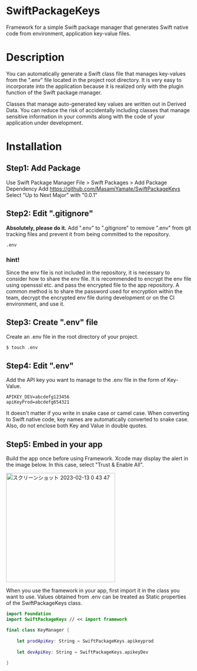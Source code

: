 # SwiftPackageKeys

Framework for a simple Swift package manager that generates Swift native code from environment, application key-value files.

# Description

You can automatically generate a Swift class file that manages key-values ​​from the ".env" file located in the project root directory.
It is very easy to incorporate into the application because it is realized only with the plugin function of the Swift package manager.

Classes that manage auto-generated key values ​​are written out in Derived Data.
You can reduce the risk of accidentally including classes that manage sensitive information in your commits along with the code of your application under development.

# Installation

## Step1: Add Package

Use Swift Package Manager
File > Swift Packages > Add Package Dependency
Add https://github.com/MasamiYamate/SwiftPackageKeys
Select "Up to Next Major" with "0.0.1"

## Step2: Edit ".gitignore"

**Absolutely, please do it.**
Add ".env" to ".gitignore" to remove ".env" from git tracking files and prevent it from being committed to the repository.

```.gitignore
.env
```

### hint!

Since the env file is not included in the repository, it is necessary to consider how to share the env file.
It is recommended to encrypt the env file using opensssl etc. and pass the encrypted file to the app repository.
A common method is to share the password used for encryption within the team, decrypt the encrypted env file during development or on the CI environment, and use it.

## Step3: Create ".env" file

Create an .env file in the root directory of your project.

```sh
$ touch .env
```

## Step4: Edit ".env"

Add the API key you want to manage to the .env file in the form of Key-Value.

```
APIKEY_DEV=abcdefg123456
apiKeyProd=abcdefg654321
```

It doesn't matter if you write in snake case or camel case.
When converting to Swift native code, key names are automatically converted to snake case.
Also, do not enclose both Key and Value in double quotes.

## Step5: Embed in your app

Build the app once before using Framework.
Xcode may display the alert in the image below.
In this case, select "Trust & Enable All".

<img width="296" alt="スクリーンショット 2023-02-13 0 43 47" src="https://user-images.githubusercontent.com/5555537/218321214-6bd49807-c35d-48f0-b4b4-125dca30423a.png">

When you use the framework in your app, first import it in the class you want to use.
Values ​​obtained from .env can be treated as Static properties of the SwiftPackageKeys class.

```swift
import Foundation
import SwiftPackageKeys // << import framework

final class KeyManager {
    
    let prodApiKey: String = SwiftPackageKeys.apikeyprod
    
    let devApiKey: String = SwiftPackageKeys.apikeyDev
    
}
```